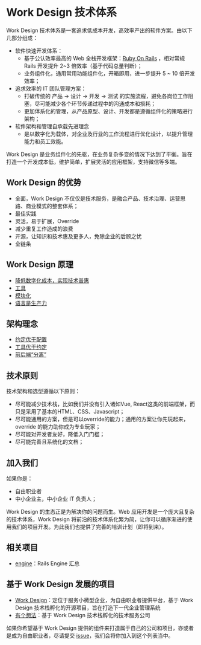 # Work Design 技术体系

Work Design 技术体系是一套追求低成本开发，高效率产出的软件方案。由以下几部分组成：

* 软件快速开发体系：
  * 基于公认效率最高的 Web 全栈开发框架：[Ruby On Rails](https://github.com/rails/rails) ，相对常规 Rails 开发提升 2~3 倍效率（基于代码总量判断）；
  * 业务组件化，通用常用功能组件化，开箱即用，进一步提升 5 ~ 10 倍开发效率；
* 追求效率的 IT 团队管理方案：
  * 打破传统的 产品 -> 设计 -> 开发 -> 测试 的实施流程，避免各岗位工作阻塞，尽可能减少各个环节传递过程中的沟通成本和损耗；
  * 更加体系化的管理，从产品原型、设计、开发都是遵循组件化的策略进行架构；
* 软件架构和管理自承载先进理念
  * 是以数字化为载体，对企业及行业的工作流程进行优化设计，以提升管理能力和员工效能。

Work Design 是业务组件化的先驱，在业务复杂多变的情况下达到了平衡。旨在打造一个开发成本低，维护简单，扩展灵活的应用框架，支持微信等多端。

## Work Design 的优势
* 全面，Work Design 不仅仅是技术服务，是融合产品、技术治理、运营思路、商业模式的整套体系；
* 最佳实践
* 灵活，易于扩展，Override
* 减少重复工作造成的浪费
* 开源，让知识和技术惠及更多人，免除企业的后顾之忧
* 全链条

## Work Design 原理
* [降低数字化成本，实现技术普惠](why_build_self.md)
* [工具](tools.md)
* [模块化](modular.md)
* [语言是生产力](function-vs-object.md)

## 架构理念
* [约定优于配置](default.md)
* [工具优于约定](tools.md)
* [前后端“分离”](full_stack_vs_separate.md)


## 技术原则
技术架构和选型遵循以下原则：
* 尽可能减少技术栈，比如我们并没有引入诸如Vue, React这类的前端框架，而只是采用了基本的HTML、CSS、Javascript；
* 尽可能通用的方案，但是可以override的能力；通用的方案让你先玩起来，override 的能力助你成为专业玩家；
* 尽可能对开发者友好，降低入门门槛；
* 尽可能完善且系统化的文档；

## 加入我们
如果你是：
* 自由职业者
* 中小企业主，中小企业 IT 负责人；

Work Design 的生态正是为解决你的问题而生。Web 应用开发是一个庞大且复杂的技术体系，Work Design 将前沿的技术体系化繁为简，让你可以循序渐进的使用我们的项目开发。为此我们也提供了完善的培训计划（即将到来）。


## 相关项目
* [engine](https://github.com/work-design/engine)：Rails Engine 汇总

## 基于 Work Design 发展的项目
* [Work Design](https://github.com/work-design/work.design)：定位于服务小微型企业，为自由职业者提供平台，基于 Work Design 技术栈孵化的开源项目，旨在打造下一代企业管理系统
* [有个想法](https://github.com/yougexiangfa)：基于 Work Design 技术栈孵化的技术服务公司

如果你希望基于 Work Design 提供的组件来打造属于自己的公司和项目，亦或者是成为自由职业者，尽请提交 [issue](https://github.com/work-design/work.design/issues)，我们会将你加入到这个列表当中。